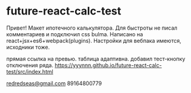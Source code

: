 # future-react-calc-test

Привет! Макет ипотечного калькулятора. Для быстроты не писал комментариев и подключил css bulma.
Написано на react+jsx+es6+webpack(plugins).
Настройки для вебпака имеются, исходники тоже.

прямая ссылка на превью. таблица адаптивна. добавил тест-кнопку отключения ряда.
https://yyynnn.github.io/future-react-calc-test/src/index.html


redredseas@gmail.com
89164800779
